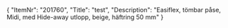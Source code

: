 {
  "ItemNr": "201760",
  "Title": "test",
  "Description": "Easiflex, tömbar påse, Midi, med Hide-away utlopp, beige, häftring 50 mm"
}